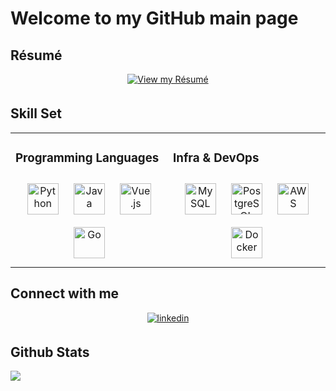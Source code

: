 # Welcome to my GitHub main page
## Résumé
<div align="center">
<a href="https://drive.google.com/file/d/1sbEQJVXJ7oX_gkZcWYztaKNAcvOMFdLP/view?usp=sharing" target="_blank">
<img src=https://img.shields.io/badge/Résumé-View_my_Résumé-2ea44f?style=for-the-badge&logo=googledrive&logoColor=white alt="View my Résumé" style="margin-bottom: 5px;" />
</a>
</div>

## Skill Set  
<table><tr><td valign="top" width="50%">

### Programming Languages  
<div align="center">  
<img style="margin: 10px" src="https://profilinator.rishav.dev/skills-assets/python-original.svg" alt="Python" height="50" />  
<img style="margin: 10px" src="https://profilinator.rishav.dev/skills-assets/java-original-wordmark.svg" alt="Java" height="50" />  
<img style="margin: 10px" src="https://profilinator.rishav.dev/skills-assets/vuejs-original-wordmark.svg" alt="Vue.js" height="50" />  
<img style="margin: 10px" src="https://profilinator.rishav.dev/skills-assets/go-original.svg" alt="Go" height="50" />  
</div>

</td><td valign="top" width="50%">

### Infra & DevOps  
<div align="center">  
<img style="margin: 10px" src="https://profilinator.rishav.dev/skills-assets/mysql-original-wordmark.svg" alt="MySQL" height="50" />  
<img style="margin: 10px" src="https://profilinator.rishav.dev/skills-assets/postgresql-original-wordmark.svg" alt="PostgreSQL" height="50" />  
<img style="margin: 10px" src="https://profilinator.rishav.dev/skills-assets/amazonwebservices-original-wordmark.svg" alt="AWS" height="50" />  
<img style="margin: 10px" src="https://profilinator.rishav.dev/skills-assets/docker-original-wordmark.svg" alt="Docker" height="50" />  
</div>

</td></tr></table>  

## Connect with me  
<div align="center">
<a href="https://www.linkedin.com/in/zebang-d-3a3911296/" target="_blank">
<img src=https://img.shields.io/badge/linkedin-%231E77B5.svg?&style=for-the-badge&logo=linkedin&logoColor=white alt=linkedin style="margin-bottom: 5px;" />
</a>
</div>



## Github Stats  

<img src="https://github-readme-stats.vercel.app/api?username=liuyuchen777&show_icons=true&count_private=true&hide_border=true" align="left" />
